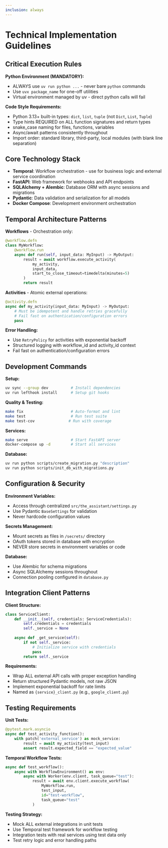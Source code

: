 ```yaml
---
inclusion: always
---
```


# Technical Implementation Guidelines

## Critical Execution Rules

**Python Environment (MANDATORY):**
- ALWAYS use `uv run python ...` - never bare `python` commands
- Use `uvx package_name` for one-off utilities
- Virtual environment managed by uv - direct python calls will fail

**Code Style Requirements:**
- Python 3.13+ built-in types: `dict`, `list`, `tuple` (not `Dict`, `List`, `Tuple`)
- Type hints REQUIRED on ALL function signatures and return types
- snake_case naming for files, functions, variables
- Async/await patterns consistently throughout
- Import order: standard library, third-party, local modules (with blank line separation)

## Core Technology Stack

- **Temporal**: Workflow orchestration - use for business logic and external service coordination
- **FastAPI**: Web framework for webhooks and API endpoints
- **SQLAlchemy + Alembic**: Database ORM with async sessions and migrations
- **Pydantic**: Data validation and serialization for all models
- **Docker Compose**: Development environment orchestration

## Temporal Architecture Patterns

**Workflows** - Orchestration only:
```python
@workflow.defn
class MyWorkflow:
    @workflow.run
    async def run(self, input_data: MyInput) -> MyOutput:
        result = await workflow.execute_activity(
            my_activity,
            input_data,
            start_to_close_timeout=timedelta(minutes=5)
        )
        return result
```

**Activities** - Atomic external operations:
```python
@activity.defn
async def my_activity(input_data: MyInput) -> MyOutput:
    # Must be idempotent and handle retries gracefully
    # Fail fast on authentication/configuration errors
    pass
```

**Error Handling:**
- Use `RetryPolicy` for activities with exponential backoff
- Structured logging with workflow_id and activity_id context
- Fail fast on authentication/configuration errors

## Development Commands

**Setup:**
```bash
uv sync --group dev          # Install dependencies
uv run lefthook install      # Setup git hooks
```

**Quality & Testing:**
```bash
make fix                     # Auto-format and lint
make test                    # Run test suite
make test-cov               # Run with coverage
```

**Services:**
```bash
make serve                   # Start FastAPI server
docker-compose up -d         # Start all services
```

**Database:**
```bash
uv run python scripts/create_migration.py "description"
uv run python scripts/init_db_with_migrations.py
```

## Configuration & Security

**Environment Variables:**
- Access through centralized `src/the_assistant/settings.py`
- Use Pydantic `BaseSettings` for validation
- Never hardcode configuration values

**Secrets Management:**
- Mount secrets as files in `/secrets/` directory
- OAuth tokens stored in database with encryption
- NEVER store secrets in environment variables or code

**Database:**
- Use Alembic for schema migrations
- Async SQLAlchemy sessions throughout
- Connection pooling configured in `database.py`

## Integration Client Patterns

**Client Structure:**
```python
class ServiceClient:
    def __init__(self, credentials: ServiceCredentials):
        self.credentials = credentials
        self._service = None
    
    async def _get_service(self):
        if not self._service:
            # Initialize service with credentials
            pass
        return self._service
```

**Requirements:**
- Wrap ALL external API calls with proper exception handling
- Return structured Pydantic models, not raw JSON
- Implement exponential backoff for rate limits
- Named as `{service}_client.py` (e.g., `google_client.py`)

## Testing Requirements

**Unit Tests:**
```python
@pytest.mark.asyncio
async def test_activity_function():
    with patch('external_service') as mock_service:
        result = await my_activity(test_input)
        assert result.expected_field == "expected_value"
```

**Temporal Workflow Tests:**
```python
async def test_workflow():
    async with WorkflowEnvironment() as env:
        async with Worker(env.client, task_queue="test"):
            result = await env.client.execute_workflow(
                MyWorkflow.run,
                test_input,
                id="test-workflow",
                task_queue="test"
            )
```

**Testing Strategy:**
- Mock ALL external integrations in unit tests
- Use Temporal test framework for workflow testing
- Integration tests with real services using test data only
- Test retry logic and error handling paths